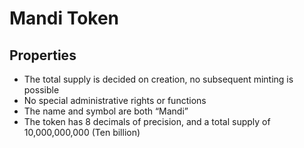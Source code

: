 # Mandi Token
## Properties
* The total supply is decided on creation, no subsequent minting is possible
* No special administrative rights or functions
* The name and symbol are both “Mandi”
* The token has 8 decimals of precision, and a total supply of 10,000,000,000 (Ten billion)